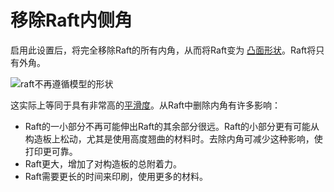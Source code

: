 移除Raft内侧角
====
启用此设置后，将完全移除Raft的所有内角，从而将Raft变为 [凸面形状](https://en.wikipedia.org/wiki/Convex_set)。Raft将只有外角。

<!--screenshot {
"image_path": "raft_remove_inside_corners.png",
"models": [{"script": "microwave_hook.scad"}],
"camera_position": [59, 59, 200],
"settings": {
	"adhesion_type": "raft",
	"raft_remove_inside_corners": true
},
"colours": 64
}-->
![raft不再遵循模型的形状](../images/raft_remove_inside_corners.png)

这实际上等同于具有非常高的[平滑度](../platform_adhesion/raft_smoothing.md)。从Raft中删除内角有许多影响：
* Raft的一小部分不再可能伸出Raft的其余部分很远。Raft的小部分更有可能从构造板上松动，尤其是使用高度翘曲的材料时。去除内角可减少这种影响，使打印更可靠。
* Raft更大，增加了对构造板的总附着力。
* Raft需要更长的时间来印刷，使用更多的材料。
